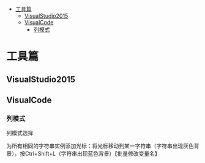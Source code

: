 <!-- TOC -->

- [工具篇](#工具篇)
    - [VisualStudio2015](#visualstudio2015)
    - [VisualCode](#visualcode)
        - [列模式](#列模式)

<!-- /TOC -->

<a id="markdown-工具篇" name="工具篇"></a>
# 工具篇

<a id="markdown-visualstudio2015" name="visualstudio2015"></a>
## VisualStudio2015

<a id="markdown-visualcode" name="visualcode"></a>
## VisualCode

<a id="markdown-列模式" name="列模式"></a>
### 列模式
列模式选择

为所有相同的字符串实例添加光标：将光标移动到某一字符串（字符串出现灰色背景），按Ctrl+Shift+L（字符串出现蓝色背景）【批量修改变量名】


